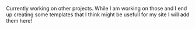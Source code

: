 Currently working on other projects. While I am working on those and I end up creating some templates that I think might be usefull for my site I will add them here!

